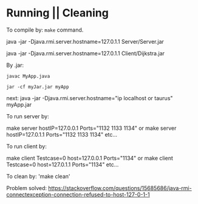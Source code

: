 # Running || Cleaning

To compile by: `make` command.

java -jar -Djava.rmi.server.hostname=127.0.1.1 Server/Server.jar

java -jar -Djava.rmi.server.hostname=127.0.1.1 Client/Dijkstra.jar

By .jar:

    javac MyApp.java
	
    jar -cf myJar.jar myApp
next: 
	java -jar -Djava.rmi.server.hostname="ip localhost or taurus" myApp.jar

To run server by: 

make server hostIP=127.0.0.1 Ports="1132 1133 1134" 
or
make server hostIP=127.0.1.1 Ports="1132 1133 1134"
etc...

To run client by: 

make client Testcase=0 host=127.0.0.1 Ports="1134" 
or
make client Testcase=0  host=127.0.1.1 Ports="1134"
etc...

To clean by: 'make clean'


Problem solved:
https://stackoverflow.com/questions/15685686/java-rmi-connectexception-connection-refused-to-host-127-0-1-1